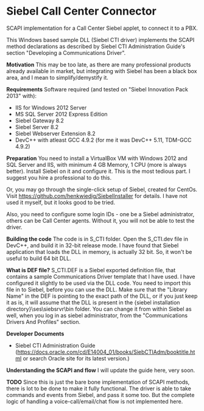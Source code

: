 Siebel Call Center Connector
============================

SCAPI implementation for a Call Center Siebel applet, to connect it to a PBX.

This Windows based sample DLL (Siebel CTI driver) implements the SCAPI method
declarations as described by Siebel CTI Administration Guide's section
"Developing a Communications Driver".

**Motivation**
This may be too late, as there are many professional products already available
in market, but integrating with Siebel has been a black box area, and I mean to
simplify/demystify it.

**Requirements**
Software required (and tested on "Siebel Innovation Pack 2013" with):
* IIS for Windows 2012 Server
* MS SQL Server 2012 Express Edition
* Siebel Gateway 8.2
* Siebel Server 8.2
* Siebel Webserver Extension 8.2
* DevC++ with atleast GCC 4.9.2 (for me it was DevC++ 5.11, TDM-GCC 4.9.2)

**Preparation**
You need to install a VirtualBox VM with Windows 2012 and SQL Server and IIS,
with minimum 4 GB Memory, 1 CPU (more is always better). Install Siebel on it
and configure it. This is the most tedious part. I suggest you hire a
professional to do this.

Or, you may go through the single-click setup of Siebel, created for CentOs.
Visit https://github.com/henkwiedig/SiebelInstaller for details. I have not
used it myself, but it looks good to be tried.

Also, you need to configure some login IDs - one be a Siebel administrator,
others can be Call Center agents. Without it, you will not be able to test
the driver.

**Building the code**
The code is in S_CTI folder. Open the S_CTI.dev file in DevC++, and build it
in 32-bit release mode. I have found that Siebel application that loads the DLL
in memory, is actually 32 bit. So, it won't be useful to build 64 bit DLL.

**What is DEF file?**
S_CTI.DEF is a Siebel exported definition file, that contains a sample
Communications Driver template that I have used. I have configured it slightly
to be used via the DLL code. You need to import this file in to Siebel, before
you can use the DLL. Make sure that the "Library Name" in the DEF is pointing
to the exact path of the DLL, or if you just keep it as is, it will assume that
the DLL is present in the {siebel installation directory}\ses\siebsrvr\bin
folder. You can change it from within Siebel as well, when you log in as siebel
administrator, from the "Communications Drivers And Profiles" section.

**Developer Documents**
* Siebel CTI Administration Guide (https://docs.oracle.com/cd/E14004_01/books/SiebCTIAdm/booktitle.html or search Oracle site for its latest version.)

**Understanding the SCAPI and flow**
I will update the guide here, very soon.

**TODO**
Since this is just the bare bone implementation of SCAPI methods, there is
lot to be done to make it fully functional. The driver is able to take commands
and events from Siebel, and pass it some too. But the complete logic of
handling a voice-call/email/chat flow is not implemented here.
